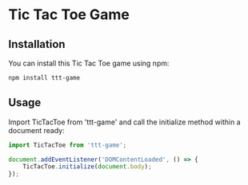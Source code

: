 # Tic Tac Toe Game

## Installation
You can install this Tic Tac Toe game using npm:

```bash
npm install ttt-game
```

## Usage
Import TicTacToe from 'ttt-game' and call the initialize method within a document ready:

```javascript
import TicTacToe from 'ttt-game';

document.addEventListener('DOMContentLoaded', () => {
    TicTacToe.initialize(document.body);
});
```